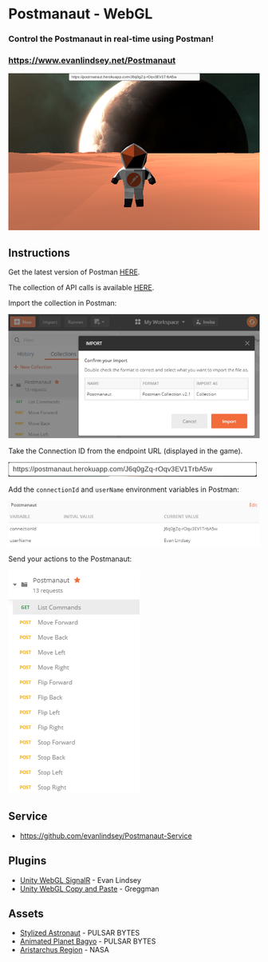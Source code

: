 # Postmanaut - WebGL

### Control the Postmanaut in real-time using Postman!

### https://www.evanlindsey.net/Postmanaut

![Postmanaut](./Screenshots/scene.png)

## Instructions

Get the latest version of Postman [HERE](https://www.postman.com/downloads/).

The collection of API calls is available [HERE](https://github.com/evanlindsey/Postmanaut/blob/master/Postmanaut.postman_collection.json).

Import the collection in Postman:

![Import](./Screenshots/import.png)

Take the Connection ID from the endpoint URL (displayed in the game).

![URL](./Screenshots/url.png)

Add the ```connectionId``` and ```userName``` environment variables in Postman:

![Environment](./Screenshots/environment.png)

Send your actions to the Postmanaut:

![Actions](./Screenshots/actions.png)

## Service

- https://github.com/evanlindsey/Postmanaut-Service

## Plugins

- [Unity WebGL SignalR](https://github.com/evanlindsey/Unity-WebGL-SignalR) - Evan Lindsey
- [Unity WebGL Copy and Paste](https://github.com/greggman/unity-webgl-copy-and-paste) - Greggman

## Assets

- [Stylized Astronaut](https://assetstore.unity.com/packages/3d/characters/humanoids/sci-fi/stylized-astronaut-114298) - PULSAR BYTES
- [Animated Planet Bagyo](https://assetstore.unity.com/packages/2d/textures-materials/sky/animated-planet-bagyo-92175) - PULSAR BYTES
- [Aristarchus Region](https://nasa3d.arc.nasa.gov/detail/aristarchus) - NASA
